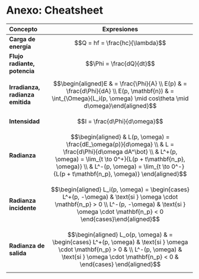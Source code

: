 # Anexo: Cheatsheet

| **Concepto**                     |                                                                                                                         **Expresiones**                                                                                                                          |
|:---------------------------------|:----------------------------------------------------------------------------------------------------------------------------------------------------------------------------------------------------------------------------------------------------------------:|
| **Carga de energía**             |                                                                                                                 $$Q = hf = \frac{hc}{\lambda}$$                                                                                                                  |
| **Flujo radiante, potencia**     |                                                                                                                     $$\Phi = \frac{dQ}{dt}$$                                                                                                                     |
| **Irradianza, radianza emitida** |                                               $$\begin{aligned}E & = \frac{\Phi}{A} \\ E(p) & = \frac{d\Phi}{dA} \\ E(p, \mathbf{n}) & = \int_{\Omega}{L_i(p, \omega) \mid cos\theta \mid d\omega}\end{aligned}$$                                                |
| **Intensidad**                   |                                                                                                                  $$I = \frac{d\Phi}{d\omega}$$                                                                                                                   |
| **Radianza**                     | $$\begin{aligned} & L(p, \omega) = \frac{dE_\omega(p)}{d\omega} \\ & L = \frac{d\Phi}{d\omega dA^\bot} \\ & L^+(p, \omega) = \lim_{t \to 0^+}{L(p + t\mathbf{n_p}, \omega)} \\ & L^-(p, \omega) = \lim_{t \to 0^-}{L(p + t\mathbf{n_p}, \omega)} \end{aligned}$$ |
| **Radianza incidente**           |                             $$\begin{aligned}  L_i(p, \omega) = \begin{cases} L^+(p, -\omega) & \text{si }  \omega \cdot \mathbf{n_p} > 0  \\ L^-(p, -\omega) & \text{si }  \omega \cdot \mathbf{n_p} < 0 \end{cases}\end{aligned}$$                             |
| **Radianza de salida**           |                          $$\begin{aligned} L_o(p, \omega) & = \begin{cases} L^+(p, \omega)  & \text{si }  \omega \cdot \mathbf{n_p} > 0 & \\ L^-(p, \omega)  & \text{si }  \omega \cdot \mathbf{n_p} < 0 & \end{cases} \end{aligned}$$                           |
